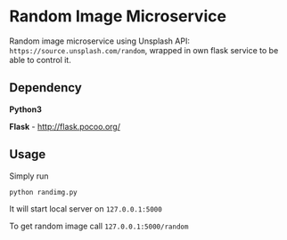 # Random Image Microservice

Random image microservice using Unsplash API: `https://source.unsplash.com/random`, wrapped in own flask service to be able to control it.

## Dependency
**Python3**

**Flask** - http://flask.pocoo.org/

## Usage
Simply run
```python
python randimg.py
```
It will start local server on `127.0.0.1:5000`

To get random image call `127.0.0.1:5000/random`
